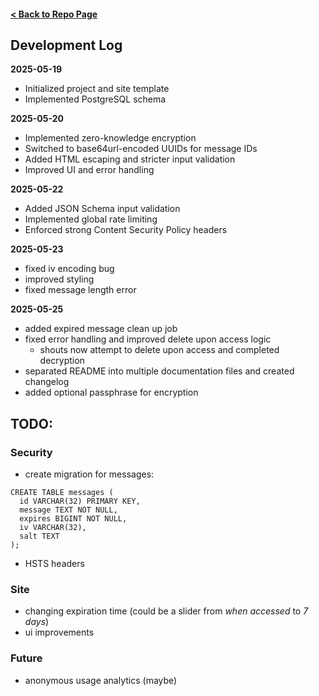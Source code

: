 #### [< Back to Repo Page](https://github.com/ianshapiro1/shoutbin)

## Development Log

**2025-05-19**
- Initialized project and site template
- Implemented PostgreSQL schema

**2025-05-20**
- Implemented zero-knowledge encryption
- Switched to base64url-encoded UUIDs for message IDs
- Added HTML escaping and stricter input validation
- Improved UI and error handling

**2025-05-22**
- Added JSON Schema input validation
- Implemented global rate limiting
- Enforced strong Content Security Policy headers

**2025-05-23**
- fixed iv encoding bug
- improved styling
- fixed message length error

**2025-05-25**
- added expired message clean up job
- fixed error handling and improved delete upon access logic
    - shouts now attempt to delete upon access and completed decryption
- separated README into multiple documentation files and created changelog
- added optional passphrase for encryption


## TODO:

### Security
- create migration for messages:
```
CREATE TABLE messages (
  id VARCHAR(32) PRIMARY KEY,
  message TEXT NOT NULL,
  expires BIGINT NOT NULL,
  iv VARCHAR(32),
  salt TEXT
);
```
- HSTS headers

### Site
- changing expiration time (could be a slider from *when accessed* to *7 days*)
- ui improvements

### Future
- anonymous usage analytics (maybe)
